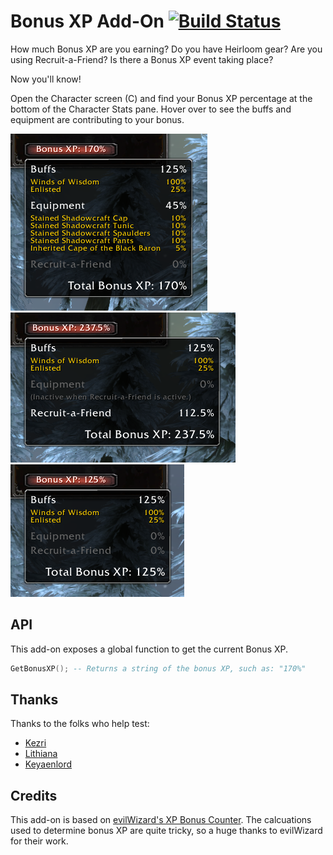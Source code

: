 # Bonus XP Add-On [![Build Status](https://travis-ci.com/peterwooley/bonusxp.svg?branch=master)](https://travis-ci.com/peterwooley/bonusxp)

How much Bonus XP are you earning? Do you have Heirloom gear? Are you using Recruit-a-Friend? Is there a Bonus XP event taking place?

Now you'll know!

Open the Character screen (C) and find your Bonus XP percentage at the bottom of the Character Stats pane. Hover over to see the buffs and equipment are contributing to your bonus.

<img src="screenshots/default.png" alt="Bonus XP Add-On Tooltip">
<img src="screenshots/raf.png" alt="Bonus XP Add-On with Recruit-a-Friend active">
<img src="screenshots/inactive.png" alt="Bonus XP Add-On with inactive section headers">

## API
This add-on exposes a global function to get the current Bonus XP.

```lua
GetBonusXP(); -- Returns a string of the bonus XP, such as: "170%"
```

## Thanks
Thanks to the folks who help test:

* [Kezri](https://worldofwarcraft.com/en-us/character/us/silver-hand/Kezri)
* [Lithiana](https://worldofwarcraft.com/en-us/character/us/silver-hand/lithiana/)
* [Keyaenlord](https://worldofwarcraft.com/en-us/character/us/silver-hand/Keyaenlord)

## Credits
This add-on is based on [evilWizard's XP Bonus Counter](https://www.curseforge.com/wow/addons/xp-bonus-counter). The calcuations used to determine bonus XP are quite tricky, so a huge thanks to evilWizard for their work.
